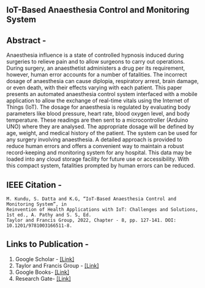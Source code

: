 ## IoT-Based Anaesthesia Control and Monitoring System

## Abstract - 
Anaesthesia influence is a state of controlled hypnosis induced during surgeries to relieve pain and to allow surgeons to carry out operations. During surgery, an anaesthetist administers a drug per its requirement, however, human error accounts for a number of fatalities. The incorrect dosage of anaesthesia can cause diplopia, respiratory arrest, brain damage, or even death, with their effects varying with each patient. This paper presents an automated anaesthesia control system interfaced with a mobile application to allow the exchange of real-time vitals using the Internet of Things (IoT). The dosage for anaesthesia is regulated by evaluating body parameters like blood pressure, heart rate, blood oxygen level, and body temperature. These readings are then sent to a microcontroller (Arduino UNO) where they are analysed. The appropriate dosage will be defined by age, weight, and medical history of the patient. The system can be used for any surgery involving anaesthesia. A detailed approach is provided to reduce human errors and offers a convenient way to maintain a robust record-keeping and monitoring system for any hospital. This data may be loaded into any cloud storage facility for future use or accessibility. With this compact system, fatalities prompted by human errors can be reduced.


## IEEE Citation - 

```
M. Kundu, S. Datta and K.G, “IoT-Based Anaesthesia Control and Monitoring System”, in
Reinvention of Health Applications with IoT: Challenges and Solutions, 1st ed., A. Pathy and S. S, Ed.
Taylor and Francis Group, 2022, Chapter - 8, pp. 127-141. DOI: 10.1201/9781003166511-8.
```


## Links to Publication - 
1. Google Scholar - [[Link]](https://scholar.google.com/scholar?hl=en&as_sdt=0%2C5&q=IoT-Based+Anaesthesia+Control+and+Monitoring+System&btnG=)
2. Taylor and Francis Group - [[Link]](https://www.routledge.com/Reinvention-of-Health-Applications-with-IoT-Challenges-and-Solutions/Ambikapathy-Shobana-Logavani-Dharmasa/p/book/9780367763343)
3. Google Books- [[Link]](https://books.google.co.in/books?id=KppdEAAAQBAJ&newbks=0&printsec=frontcover&pg=PA127&hl=en&source=newbks_fb&redir_esc=y#v=onepage&q&f=false)
4. Research Gate- [[Link]](https://www.researchgate.net/publication/358442538_IoT-Based_Anaesthesia_Control_and_Monitoring_System)
